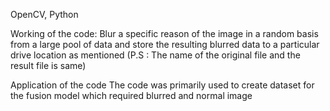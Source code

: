 OpenCV, Python


Working of the code:
Blur a specific reason of the image in a random basis from a large pool of data and store the resulting blurred data to a particular drive location as mentioned (P.S : The name of the original file and the result file is same)


 Application of the code
 The code was primarily used to create dataset for the fusion model which required blurred and normal image 

